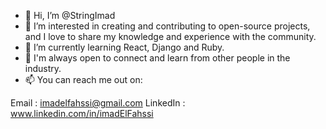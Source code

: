 - 👋 Hi, I’m @StringImad
- 👀 I’m interested in creating and contributing to open-source projects, and I love to share my knowledge and experience with the community.
- 🌱 I’m currently learning React, Django and Ruby.
- 💞️ I'm always open to connect and learn from other people in the industry.
- 📫 You can reach me out on:

Email : imadelfahssi@gmail.com
LinkedIn : www.linkedin.com/in/imadElFahssi


<!---
StringImad/StringImad is a ✨ special ✨ repository because its `README.md` (this file) appears on your GitHub profile.
You can click the Preview link to take a look at your changes.
--->
